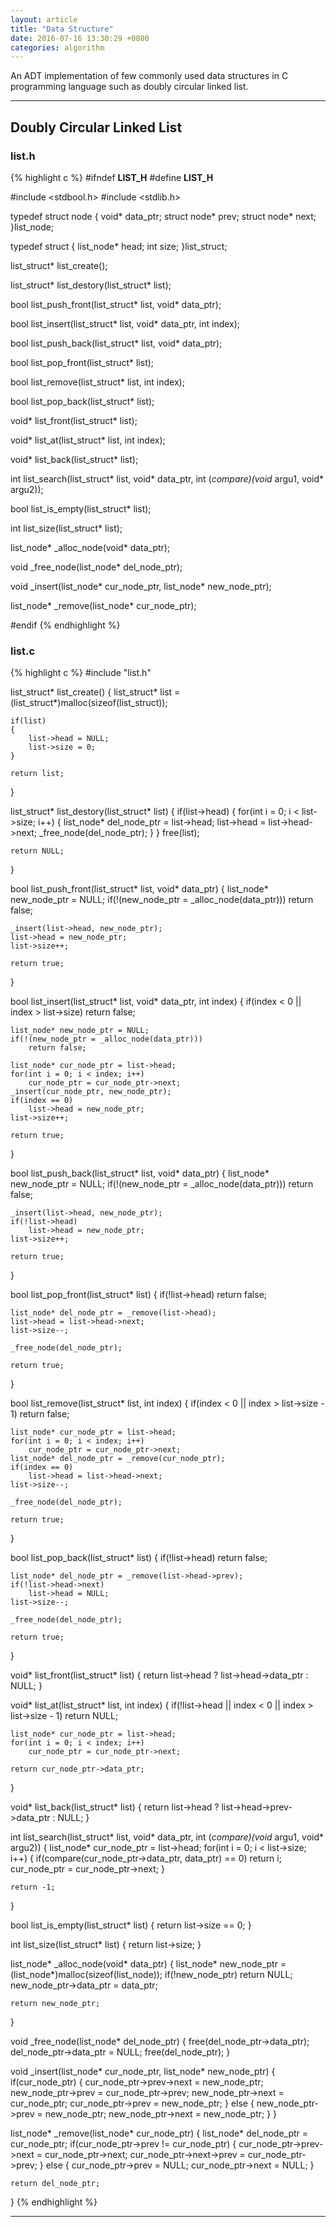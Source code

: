 ```yaml
---
layout: article
title: "Data Structure"
date: 2016-07-16 13:30:29 +0800
categories: algorithm
---
```


An ADT implementation of few commonly used data structures in C programming language such as doubly circular linked list.

---

## Doubly Circular Linked List

### list.h

{% highlight c %}
#ifndef __LIST_H__
#define __LIST_H__

#include <stdbool.h>
#include <stdlib.h>

typedef struct node
{
    void* data_ptr;
    struct node* prev;
    struct node* next;
}list_node;

typedef struct
{
    list_node* head;
    int size;
}list_struct;

list_struct* list_create();

list_struct* list_destory(list_struct* list);

bool list_push_front(list_struct* list, void* data_ptr);

bool list_insert(list_struct* list, void* data_ptr, int index);

bool list_push_back(list_struct* list, void* data_ptr);

bool list_pop_front(list_struct* list);

bool list_remove(list_struct* list, int index);

bool list_pop_back(list_struct* list);

void* list_front(list_struct* list);

void* list_at(list_struct* list, int index);

void* list_back(list_struct* list);

int list_search(list_struct* list, void* data_ptr, int (*compare)(void* argu1, void* argu2));

bool list_is_empty(list_struct* list);

int list_size(list_struct* list);

list_node* _alloc_node(void* data_ptr);

void _free_node(list_node* del_node_ptr);

void _insert(list_node* cur_node_ptr, list_node* new_node_ptr);

list_node* _remove(list_node* cur_node_ptr);

#endif
{% endhighlight %}

### list.c

{% highlight c %}
#include "list.h"

list_struct* list_create()
{
    list_struct* list = (list_struct*)malloc(sizeof(list_struct));

    if(list)
    {
        list->head = NULL;
        list->size = 0;
    }

    return list;
}

list_struct* list_destory(list_struct* list)
{
    if(list->head)
    {
        for(int i = 0; i < list->size; i++)
        {
            list_node* del_node_ptr = list->head;
            list->head = list->head->next;
            _free_node(del_node_ptr);
        }
    }
    free(list);

    return NULL;
}

bool list_push_front(list_struct* list, void* data_ptr)
{
    list_node* new_node_ptr = NULL;
    if(!(new_node_ptr = _alloc_node(data_ptr)))
        return false;

    _insert(list->head, new_node_ptr);
    list->head = new_node_ptr;
    list->size++;

    return true;
}

bool list_insert(list_struct* list, void* data_ptr, int index)
{
    if(index < 0 || index > list->size)
        return false;

    list_node* new_node_ptr = NULL;
    if(!(new_node_ptr = _alloc_node(data_ptr)))
        return false;

    list_node* cur_node_ptr = list->head;
    for(int i = 0; i < index; i++)
        cur_node_ptr = cur_node_ptr->next;
    _insert(cur_node_ptr, new_node_ptr);
    if(index == 0)
        list->head = new_node_ptr;
    list->size++;

    return true;
}

bool list_push_back(list_struct* list, void* data_ptr)
{
    list_node* new_node_ptr = NULL;
    if(!(new_node_ptr = _alloc_node(data_ptr)))
        return false;

    _insert(list->head, new_node_ptr);
    if(!list->head)
        list->head = new_node_ptr;
    list->size++;

    return true;
}

bool list_pop_front(list_struct* list)
{
    if(!list->head)
        return false;

    list_node* del_node_ptr = _remove(list->head);
    list->head = list->head->next;
    list->size--;

    _free_node(del_node_ptr);

    return true;
}

bool list_remove(list_struct* list, int index)
{
    if(index < 0 || index > list->size - 1)
        return false;

    list_node* cur_node_ptr = list->head;
    for(int i = 0; i < index; i++)
        cur_node_ptr = cur_node_ptr->next;
    list_node* del_node_ptr = _remove(cur_node_ptr);
    if(index == 0)
        list->head = list->head->next;
    list->size--;

    _free_node(del_node_ptr);

    return true;
}

bool list_pop_back(list_struct* list)
{
    if(!list->head)
        return false;

    list_node* del_node_ptr = _remove(list->head->prev);
    if(!list->head->next)
        list->head = NULL;
    list->size--;

    _free_node(del_node_ptr);

    return true;
}

void* list_front(list_struct* list)
{
    return list->head ? list->head->data_ptr : NULL;
}

void* list_at(list_struct* list, int index)
{
    if(!list->head || index < 0 || index > list->size - 1)
        return NULL;

    list_node* cur_node_ptr = list->head;
    for(int i = 0; i < index; i++)
        cur_node_ptr = cur_node_ptr->next;

    return cur_node_ptr->data_ptr;
}

void* list_back(list_struct* list)
{
    return list->head ? list->head->prev->data_ptr : NULL;
}

int list_search(list_struct* list, void* data_ptr, int (*compare)(void* argu1, void* argu2))
{
    list_node* cur_node_ptr = list->head;
    for(int i = 0; i < list->size; i++)
    {
        if(compare(cur_node_ptr->data_ptr, data_ptr) == 0)
            return i;
        cur_node_ptr = cur_node_ptr->next;
    }

    return -1;
}

bool list_is_empty(list_struct* list)
{
    return list->size == 0;
}

int list_size(list_struct* list)
{
    return list->size;
}

list_node* _alloc_node(void* data_ptr)
{
    list_node* new_node_ptr = (list_node*)malloc(sizeof(list_node));
    if(!new_node_ptr)
        return NULL;
    new_node_ptr->data_ptr = data_ptr;

    return new_node_ptr;
}

void _free_node(list_node* del_node_ptr)
{
    free(del_node_ptr->data_ptr);
    del_node_ptr->data_ptr = NULL;
    free(del_node_ptr);
}

void _insert(list_node* cur_node_ptr, list_node* new_node_ptr)
{
    if(cur_node_ptr)
    {
        cur_node_ptr->prev->next = new_node_ptr;
        new_node_ptr->prev = cur_node_ptr->prev;
        new_node_ptr->next = cur_node_ptr;
        cur_node_ptr->prev = new_node_ptr;
    }
    else
    {
        new_node_ptr->prev = new_node_ptr;
        new_node_ptr->next = new_node_ptr;
    }
}

list_node* _remove(list_node* cur_node_ptr)
{
    list_node* del_node_ptr = cur_node_ptr;
    if(cur_node_ptr->prev != cur_node_ptr)
    {
        cur_node_ptr->prev->next = cur_node_ptr->next;
        cur_node_ptr->next->prev = cur_node_ptr->prev;
    }
    else
    {
        cur_node_ptr->prev = NULL;
        cur_node_ptr->next = NULL;
    }

    return del_node_ptr;
}
{% endhighlight %}

---
